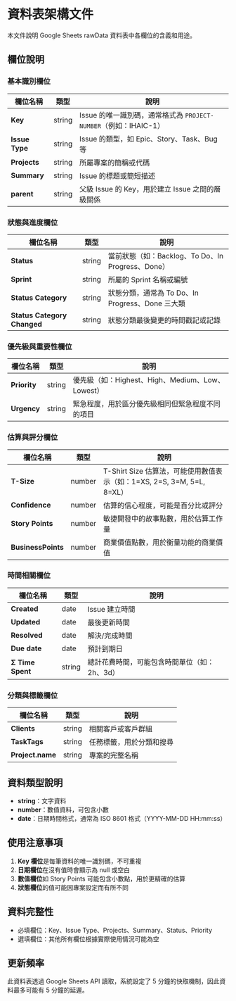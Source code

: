# 資料表架構文件

本文件說明 Google Sheets rawData 資料表中各欄位的含義和用途。

## 欄位說明

### 基本識別欄位

| 欄位名稱 | 類型 | 說明 |
|---------|------|------|
| **Key** | string | Issue 的唯一識別碼，通常格式為 `PROJECT-NUMBER`（例如：IHAIC-1） |
| **Issue Type** | string | Issue 的類型，如 Epic、Story、Task、Bug 等 |
| **Projects** | string | 所屬專案的簡稱或代碼 |
| **Summary** | string | Issue 的標題或簡短描述 |
| **parent** | string | 父級 Issue 的 Key，用於建立 Issue 之間的層級關係 |

### 狀態與進度欄位

| 欄位名稱 | 類型 | 說明 |
|---------|------|------|
| **Status** | string | 當前狀態（如：Backlog、To Do、In Progress、Done） |
| **Sprint** | string | 所屬的 Sprint 名稱或編號 |
| **Status Category** | string | 狀態分類，通常為 To Do、In Progress、Done 三大類 |
| **Status Category Changed** | string | 狀態分類最後變更的時間戳記或記錄 |

### 優先級與重要性欄位

| 欄位名稱 | 類型 | 說明 |
|---------|------|------|
| **Priority** | string | 優先級（如：Highest、High、Medium、Low、Lowest） |
| **Urgency** | string | 緊急程度，用於區分優先級相同但緊急程度不同的項目 |

### 估算與評分欄位

| 欄位名稱 | 類型 | 說明 |
|---------|------|------|
| **T-Size** | number | T-Shirt Size 估算法，可能使用數值表示（如：1=XS, 2=S, 3=M, 5=L, 8=XL） |
| **Confidence** | number | 估算的信心程度，可能是百分比或評分 |
| **Story Points** | number | 敏捷開發中的故事點數，用於估算工作量 |
| **BusinessPoints** | number | 商業價值點數，用於衡量功能的商業價值 |

### 時間相關欄位

| 欄位名稱 | 類型 | 說明 |
|---------|------|------|
| **Created** | date | Issue 建立時間 |
| **Updated** | date | 最後更新時間 |
| **Resolved** | date | 解決/完成時間 |
| **Due date** | date | 預計到期日 |
| **Σ Time Spent** | string | 總計花費時間，可能包含時間單位（如：2h、3d） |

### 分類與標籤欄位

| 欄位名稱 | 類型 | 說明 |
|---------|------|------|
| **Clients** | string | 相關客戶或客戶群組 |
| **TaskTags** | string | 任務標籤，用於分類和搜尋 |
| **Project.name** | string | 專案的完整名稱 |

## 資料類型說明

- **string**：文字資料
- **number**：數值資料，可包含小數
- **date**：日期時間格式，通常為 ISO 8601 格式（YYYY-MM-DD HH:mm:ss）

## 使用注意事項

1. **Key 欄位**是每筆資料的唯一識別碼，不可重複
2. **日期欄位**在沒有值時會顯示為 null 或空白
3. **數值欄位**如 Story Points 可能包含小數點，用於更精確的估算
4. **狀態欄位**的值可能因專案設定而有所不同

## 資料完整性

- 必填欄位：Key、Issue Type、Projects、Summary、Status、Priority
- 選填欄位：其他所有欄位根據實際使用情況可能為空

## 更新頻率

此資料表透過 Google Sheets API 讀取，系統設定了 5 分鐘的快取機制，因此資料最多可能有 5 分鐘的延遲。